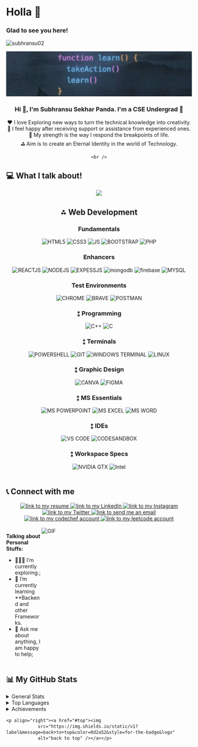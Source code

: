 <div id="top"></div>
<!-- <div align="center"><img src="./Gifs/giphy%20(1).gif"></div> -->
<!-- <br> -->
<h1>Holla 👋</h1>


### Glad to see you here! &nbsp;
<div>
    <img
    src="https://komarev.com/ghpvc/?username=subhransu02&label=Profile%20views&color=0e75b6&style=flat"
    alt="subhransu02" 
</div>
<br>

![Cover](https://github.com/Subhransu02/Subhransu02/blob/main/WhatsApp%20Image%202023-05-22%20at%2016.27.57.jpg)
<br />

### <div align="center"> Hi 👋, I'm Subhransu Sekhar Panda. I'm a CSE Undergrad 🚀</div>
<div align="center">❤️ I love Exploring new ways to turn the technical knowledge into creativity.
    <br>🙂 I feel happy after receiving support or assistance from experienced ones.<br>🦾 My strength is the way I
    respond the breakpoints of life.<br>⛳ Aim is to create an Eternal Identity in the world of Technology.

    <br />
</div>

<!-- ## ⚙️ Development
**✍🏼 Web Development**  &nbsp; 
![HTML5](https://img.shields.io/badge/html5-%23E34F26.svg?style=for-the-badge&logo=html5&logoColor=white)
![CSS3](https://img.shields.io/badge/css3-%231572B6.svg?style=for-the-badge&logo=css3&logoColor=white)
<!-- 
**📚 Framework**  &nbsp; 
![Bootstrap](https://img.shields.io/badge/bootstrap-%23563D7C.svg?style=for-the-badge&logo=bootstrap&logoColor=white) -->

<!-- **🔨 Build Tool** &nbsp; 
![Git](https://img.shields.io/badge/git-%26A52A2A.svg?style=for-the-badge&logo=git&logoColor=white)
![GitHub](https://img.shields.io/badge/github-%23000000.svg?style=for-the-badge&logo=github&logoColor=white)

<br />

## ⚙️ Programming
**✍🏼 Languages**  &nbsp; 
![C](https://img.shields.io/badge/C-%23E34F26.svg?style=for-the-badge&logo=c&logoColor=white)
![CPP](https://img.shields.io/badge/C%2B%2B-00599C?style=for-the-badge&logo=c%2B%2B&logoColor=white)
![Python](https://img.shields.io/badge/Python-14354C?style=for-the-badge&logo=python&logoColor=white)

**📚 Others**  &nbsp; 
![Markdown](https://img.shields.io/badge/Markdown-000000?style=for-the-badge&logo=markdown&logoColor=white)

<br/>

## ⚙️ Non-technical
**✍🏼 Graphic Design**  &nbsp; 
![Illustrator](	https://aleen42.github.io/badges/src/illustrator.svg)
![Canva](https://img.shields.io/badge/Canva-BB2FBB?style=for-the-badge&logo=canva&logoColor=white)


**📚 Content Writing**  &nbsp; 
![Latex](https://img.shields.io/badge/Latex-BB6I4A?style=for-the-badge&logo=latex&logoColor=white)

<br/>

## ⚙️ OS
**✍🏼 PC**  &nbsp; 
![Windows](	https://img.shields.io/badge/Windows7-0078D6?style=for-the-badge&logo=windows&logoColor=white)
![Windows](	https://img.shields.io/badge/Windows10-0078D6?style=for-the-badge&logo=windows&logoColor=white)

**📚 SmartPhone**  &nbsp; 
![Markdown](https://img.shields.io/badge/Android-3DDC84?style=for-the-badge&logo=android&logoColor=white)

<br/> -->

<!-- ## 📦 NPM Packages Published by Me
[![npm](https://img.shields.io/npm/dt/type-detail?label=type-detail)](https://www.npmjs.com/package/type-detail)
[![npm](https://img.shields.io/npm/dt/constancy?label=constancy)](https://www.npmjs.com/package/constancy) -->

<!-- ## My Coding Challenge Rank
[![LeetCode user DungGramer](https://img.shields.io/badge/dynamic/json?style=flat-square&labelColor=black&color=%23ffa116&label=Solved&query=solvedOverTotal&url=https://www.codechef.com/users/junior_18&logo=codechef&logoColor=yellow)](https://www.codechef.com/users/junior_18)-->


## 💻 What I talk about!
<div align="center">
    <img src="./Gifs/giphy (2).gif" style="max-height: 200px">
</div>
<div style="display: flex; flex-direction: column">
    <div align="center">
        <h2>⁂ Web Development</h2>
        <h3 align="center">Fundamentals</h3>
        <div align="center">
            <img alt="HTML5"
                src="https://img.shields.io/badge/HTML5-E34F26?style=for-the-badge&logo=html5&logoColor=white">
            <img alt="CSS3"
                src="https://img.shields.io/badge/CSS3-239120?&style=for-the-badge&logo=css3&logoColor=white">
            <img alt="JS"
                src="https://img.shields.io/badge/JavaScript-F7DF1E?style=for-the-badge&logo=javascript&logoColor=black">
            <img alt="BOOTSTRAP"
                src="https://img.shields.io/badge/BOOTSTRAP-9784FF?style=for-the-badge&logo=bootstrap&logoColor=white">
            <img alt="PHP"
                src="https://img.shields.io/badge/PHP-4a646c?style=for-the-badge&logo=php&logoColor=white">
        </div>
        <h3 align="center">Enhancers</h3>
        <div align="center">
            <img alt="REACTJS"
                src="https://img.shields.io/badge/React-20232A?style=for-the-badge&logo=react&logoColor=61DAFB">
            <img alt="NODEJS"
                src="https://img.shields.io/badge/Node.js-43853D?style=for-the-badge&logo=node.js&logoColor=white">
            <img alt="EXPESSJS" src="https://img.shields.io/badge/Express.js-404D59?style=for-the-badge">
            <img alt="mongodb" src="https://img.shields.io/badge/MONGODB-BEEF7E?style=for-the-badge&logo=mongodb&logoColor=white">
            <img alt="firebase" src="https://img.shields.io/badge/FIREBASE-ff6347?style=for-the-badge&logo=firebase&logoColor=white">
            <img alt="MYSQL"
                src="https://img.shields.io/badge/MySQL-75bee9?style=for-the-badge&logo=mysql&logoColor=white">
        </div>
        <h3 align="center">Test Environments</h3>
        <div align="center">
            <img alt="CHROME"
                src="https://img.shields.io/badge/Google_chrome-4285F4?style=for-the-badge&logo=Google-chrome&logoColor=white">
            <img alt="BRAVE"
                src="https://img.shields.io/badge/Brave-FF1B2D?style=for-the-badge&logo=Brave&logoColor=white">
            <img alt="POSTMAN"
                src="https://img.shields.io/badge/Postman-ff6347?style=for-the-badge&logo=postman&logoColor=white">
        </div>
    </div>
    <div align="center">
        <h3>⁑ Programming</h3>
        <div align="center">
            <img alt="C++"
                src="https://img.shields.io/badge/C%2B%2B-00599C?style=for-the-badge&logo=c%2B%2B&logoColor=white">
            <img alt="C" src="https://img.shields.io/badge/C-00599C?style=for-the-badge&logo=c&logoColor=white">
        </div>
    </div>
    <div align="center">
        <h3>⁑ Terminals</h3>
        <div align="center">
            <img alt="POWERSHELL"
                src="https://img.shields.io/badge/powershell-5391FE?style=for-the-badge&logo=powershell&logoColor=white">
            <img alt="GIT" src="https://img.shields.io/badge/GIT-E44C30?style=for-the-badge&logo=git&logoColor=white">
            <img alt="WINDOWS TERMINAL"
                src="https://img.shields.io/badge/windows%20terminal-4D4D4D?style=for-the-badge&logo=windows%20terminal&logoColor=white">
            <img alt="LINUX"
                src="https://img.shields.io/badge/Linux-4a646c?style=for-the-badge&logo=linux&logoColor=white">
        </div>
    </div>
    <div align="center">
        <h3>⁑ Graphic Design</h3>
        <div align="center">
            <img alt="CANVA"
                src="https://img.shields.io/badge/Canva-%2300C4CC.svg?&style=for-the-badge&logo=Canva&logoColor=white">
                <img alt="FIGMA"
                src="https://img.shields.io/badge/Figma-%b9e5fb.svg?&style=for-the-badge&logo=Figma&logoColor=white">
        </div>
    </div>
    <div align="center">
        <h3>⁑ MS Essentials</h3>
        <div align="center">
            <img alt="MS POWERPOINT"
                src="https://img.shields.io/badge/Microsoft_PowerPoint-B7472A?style=for-the-badge&logo=microsoft-powerpoint&logoColor=white">
            <img alt="MS EXCEL"
                src="https://img.shields.io/badge/Microsoft_Excel-217346?style=for-the-badge&logo=microsoft-excel&logoColor=white">
            <img alt="MS WORD"
                src="https://img.shields.io/badge/Microsoft_Word-2B579A?style=for-the-badge&logo=microsoft-word&logoColor=white">
        </div>
    </div>
    <div align="center">
        <h3>⁑ IDEs</h3>
        <div align="center">
            <img alt="VS CODE"
                src="https://img.shields.io/badge/VS_Code-0078D4?style=for-the-badge&logo=visual%20studio%20code&logoColor=white">
            <img alt="CODESANDBOX"
                src="https://img.shields.io/badge/Codesandbox-000000?style=for-the-badge&logo=CodeSandbox&logoColor=white">
        </div>
    </div>
    <div align="center">
        <h3>⁑ Workspace Specs</h3>
        <div align="center">
            <img alt="NVIDIA GTX"
                src="https://img.shields.io/badge/NVIDIA-GTX1650Ti-76B900?style=for-the-badge&logo=nvidia&logoColor=white">
            <img alt="Intel"
                src="https://img.shields.io/badge/INTEL_5_5600H-ED1C24?style=for-the-badge&logo=intel&logoColor=white">
        </div>
    </div align="center">
</div>
<br>

## 📞 Connect with me
<div align="center">
    <a href="https://drive.google.com/file/d/1Hsy6yJM8wyR_QkeQo3JRUjHRgaxkrARc/view">
        <img alt="link to my resume"
            src="https://img.shields.io/static/v1?label&message=Resume/CV&color=E0234E&style=for-the-badge&logo=tmux&logoColor=whitesmoke" />
    </a>
    <a href="https://www.linkedin.com/in/subhransu-sekhar-panda-b9897a248/">
        <img alt="link to my LinkedIn"
            src="https://img.shields.io/static/v1?label&message=/Subhransu Sekhar Panda&color=0A66C2&style=for-the-badge&logo=linkedin" />
    </a>
    <a href="https://instagram.com/subh_sekhar_panda">
        <img alt="link to my Instagram"
            src="https://img.shields.io/static/v1?label&message=@subh_sekhar_panda&color=7E3ACE&style=for-the-badge&logo=instagram&logoColor=whitesmoke" />
    </a>
    <a href="https://twitter.com/subhransu041002">
        <img alt="link to my Twitter"
            src="https://img.shields.io/static/v1?label&message=@subhransu04&color=1B92E2&style=for-the-badge&logo=twitter&logoColor=whitesmoke" />
    </a>
    <a href="mailto: subhransusekharpanda02@gmail.com">
        <img alt="link to send me an email"
            src="https://img.shields.io/static/v1?label&message=subhransusekharpanda02@gmail.com&color=whitesmoke&style=for-the-badge&logo=gmail" />
    </a>
    <a href="https://www.codechef.com/users/subhransu_02">
        <img alt="link to my codechef account"
            src="https://img.shields.io/static/v1?label&message=subhransu02&color=e26b1b&style=for-the-badge&logo=codechef&logoColor=whitesmoke" />
    </a>
    <a href="https://leetcode.com/subhransu_02">
        <img alt="link to my leetcode account"
            src="https://img.shields.io/static/v1?label&message=subhransu02&color=FFD700&style=for-the-badge&logo=leetcode&logoColor=whitesmoke" />
    </a>
</div>

<br />

<img align="right" alt="GIF" src="./Gifs/coding.gif" width="408" height="318" />

**Talking about Personal Stuffs:**

- 👨🏻‍💻 I’m currently exploring.;
- 🚀 I’m currently learning **Backend and other Frameworks.
- 💬 Ask me about anything, I am happy to help;
</br></br>


## 📊 My GitHub Stats

<details>
    <summary>General Stats</summary>
    <img height="180em" src="https://github-readme-stats.vercel.app/api/top-langs?username=subhransu02&show_icons=true&locale=en&layout=compact" />
</details>

<details>
    <summary>Top Languages</summary>
    <a href="https://github.com/anuraghazra/github-readme-stats">
        <img height=180em
            src="https://github-readme-stats.vercel.app/api?username=subhransu02&show_icons=true&locale=en" />
    </a>
    <p><b>*Note:</b> Top languages is only a metric of the languages my public code consists of and doesn't reflect
        experience or skill level.</p>
</details>

</details>

<details>
    <summary>Achievements</summary>
    <img src="https://github-profile-trophy.vercel.app/?username=subhransu02" />
</details>

<!-- <img alt=" github contribution snake animation"
        src="https://github.com/DungGramer/DungGramer/blob/output/github-contribution-grid-snake.svg">

    <br><br>-->
    <p align="right"><a href="#top"><img
                src="https://img.shields.io/static/v1?label&message=back+to+top&color=0d2a52&style=for-the-badge&logo"
                alt="back to top" /></a></p>
